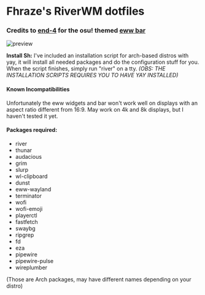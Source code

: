 # Fhraze's RiverWM dotfiles

### Credits to [end-4](https://github.com/end-4) for the osu! themed [eww bar](https://github.com/end-4/dots-hyprland/tree/archive/hybrid/.config/eww)

![preview](https://github.com/Fhraze/dotfiles-riverwm/assets/76172824/cd2fd36f-2ffd-408f-91a6-96209183ad10)

**Install Sh:** I've included an installation script for arch-based distros with yay, it will install all needed packages and do the configuration stuff for you. When the script finishes, simply run "river" on a tty.
_(OBS: THE INSTALLATION SCRIPTS REQUIRES YOU TO HAVE YAY INSTALLED)_

#### Known Incompatibilities
Unfortunately the eww widgets and bar won't work well on displays with an aspect ratio different from 16:9. May work on 4k and 8k displays, but I haven't tested it yet.

#### Packages required:
- river
- thunar
- audacious
- grim
- slurp
- wl-clipboard
- dunst
- eww-wayland
- terminator
- wofi
- wofi-emoji
- playerctl
- fastfetch
- swaybg
- ripgrep
- fd
- eza
- pipewire
- pipewire-pulse
- wireplumber

(Those are Arch packages, may have different names depending on your distro)

